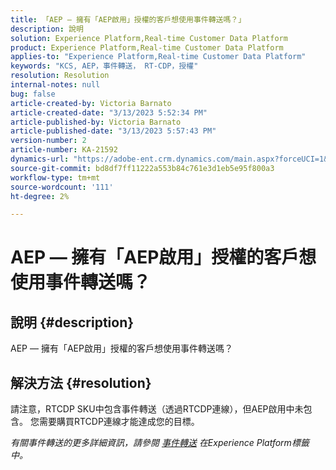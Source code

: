 ```yaml
---
title: 「AEP — 擁有「AEP啟用」授權的客戶想使用事件轉送嗎？」
description: 說明
solution: Experience Platform,Real-time Customer Data Platform
product: Experience Platform,Real-time Customer Data Platform
applies-to: "Experience Platform,Real-time Customer Data Platform"
keywords: "KCS, AEP，事件轉送， RT-CDP，授權"
resolution: Resolution
internal-notes: null
bug: false
article-created-by: Victoria Barnato
article-created-date: "3/13/2023 5:52:34 PM"
article-published-by: Victoria Barnato
article-published-date: "3/13/2023 5:57:43 PM"
version-number: 2
article-number: KA-21592
dynamics-url: "https://adobe-ent.crm.dynamics.com/main.aspx?forceUCI=1&pagetype=entityrecord&etn=knowledgearticle&id=dd872bd5-c7c1-ed11-83ff-6045bd006079"
source-git-commit: bd8df7ff11222a553b84c761e3d1eb5e95f800a3
workflow-type: tm+mt
source-wordcount: '111'
ht-degree: 2%

---
```


# AEP — 擁有「AEP啟用」授權的客戶想使用事件轉送嗎？

## 說明 {#description}

AEP — 擁有「AEP啟用」授權的客戶想使用事件轉送嗎？

## 解決方法 {#resolution}


請注意，RTCDP SKU中包含事件轉送（透過RTCDP連線），但AEP啟用中未包含。
您需要購買RTCDP連線才能達成您的目標。

*有關事件轉送的更多詳細資訊，請參閱 [事件轉送](https://experienceleague.adobe.com/docs/experience-platform/tags/event-forwarding/overview.html?lang=en) 在Experience Platform標籤中。*


